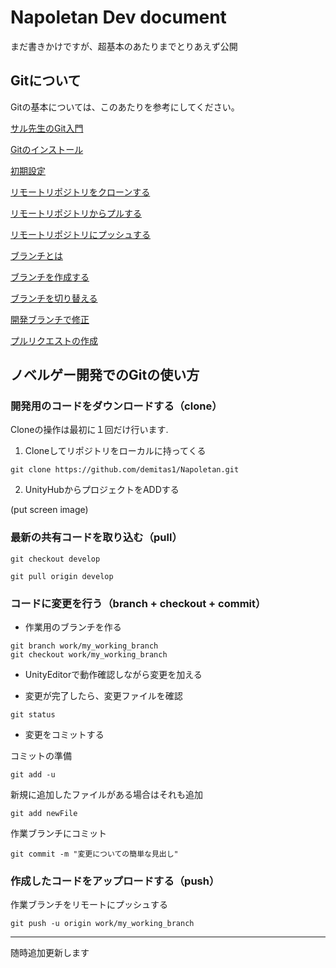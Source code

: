 # Napoletan Dev document

まだ書きかけですが、超基本のあたりまでとりあえず公開

## Gitについて

Gitの基本については、このあたりを参考にしてください。

[サル先生のGit入門](https://backlog.com/ja/git-tutorial/)

[Gitのインストール](https://backlog.com/ja/git-tutorial/intro/05/)

[初期設定](https://backlog.com/ja/git-tutorial/intro/06/)

[リモートリポジトリをクローンする](https://backlog.com/ja/git-tutorial/intro/10/)

[リモートリポジトリからプルする](https://backlog.com/ja/git-tutorial/intro/11/)

[リモートリポジトリにプッシュする](https://backlog.com/ja/git-tutorial/intro/09/)

[ブランチとは](https://backlog.com/ja/git-tutorial/stepup/01/)

[ブランチを作成する](https://backlog.com/ja/git-tutorial/stepup/07/)

[ブランチを切り替える](https://backlog.com/ja/git-tutorial/stepup/08/)

[開発ブランチで修正](https://backlog.com/ja/git-tutorial/pull-request/05/)

[プルリクエストの作成](https://backlog.com/ja/git-tutorial/pull-request/06/)

## ノベルゲー開発でのGitの使い方

### 開発用のコードをダウンロードする（clone）

Cloneの操作は最初に１回だけ行います.

1. Cloneしてリポジトリをローカルに持ってくる

```
git clone https://github.com/demitas1/Napoletan.git
```

2. UnityHubからプロジェクトをADDする

(put screen image)


### 最新の共有コードを取り込む（pull）

```
git checkout develop

git pull origin develop
```

### コードに変更を行う（branch + checkout + commit）

- 作業用のブランチを作る

```
git branch work/my_working_branch
git checkout work/my_working_branch
```

- UnityEditorで動作確認しながら変更を加える

- 変更が完了したら、変更ファイルを確認

```
git status
```

- 変更をコミットする

コミットの準備

```
git add -u
```

新規に追加したファイルがある場合はそれも追加

```
git add newFile
```

作業ブランチにコミット

```
git commit -m "変更についての簡単な見出し"
```

### 作成したコードをアップロードする（push）

作業ブランチをリモートにプッシュする

```
git push -u origin work/my_working_branch
```

---

随時追加更新します
